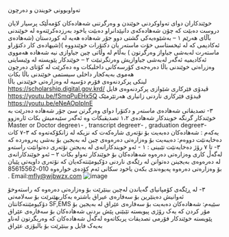 تەواوبوونی خویندن و دەرچون 

خوێندکاران دوای تەواوکردنی خوێندن و وەرگرتنی شەهادەکان کۆمەڵێک پرسیار لایان دروست دەبێت کە چۆن شەهادەکەی دانپێدانراو دەبێت یاخود بەرزدەکرێتەوە لە خوێندنی بآڵای هەرێم 
١ – بەشێوەیەکی گشتی دوو جۆر شەهادە هەیە  لە کوردستان (شەهادەی ئەکادیمی کە لە ئیخستاسی خۆت ماستەر یان دکتۆرات خوێندووە )(شيهادەی کار دکتۆراو ماستەرت لەبەشی جیاواز وەرگرتون ) بەڵام لە وڵاتی چین جیاوازی نیە شەهادە هەمووی ئەکادیمیە ئەگەر لەبەشی جیاوازیش وەرتگرتبێت 
٢ – خوێندکار پێویستە لە وێبسایتی وەزراەتی خوێندنی باڵا دەرەجەی کۆرسەکانی داخلبکات وە دەکرێت لە کۆتای دەرچون هەموی بەیەکجار داخلی سیستمی خوێندنی باڵا بکات  
لینکی پرکردنەوەی فۆرم دۆسیە لە وەزارەتی  خوێندنی باڵا
                                                                                                                                                                                                                                             https://scholarship.digital.gov.krd/
ڤیدۆی فێرکاری شێوازی  پرکردنەوەی فایل
                                                                                                                                                                                                                                                     https://youtu.be/fSmqPuEHx5Q
ڤیدۆی فێرکاری ناردنی زانیاری ھەرتێرمێک
                                                                                                                                                                                                                                                   https://youtu.be/eNeAOpIpInE  
٣- تصدیقاتی شەهادەی ماستەر و دکتۆرا دوای وەرگرتن سێ جۆر شەهادە دەدرێت بە خوێندکار 
 گرنگە خویندکار شەهادەی ١،٢ تصدیقبکات وە ئەگەر سێیەمیش بکات ئارەزوو Master or Doctor degree١-  , transcript degree٢-  , graduation degree٣-   
یەکەم : شەهادەکان دەبەیت بۆ نۆتەری شارەکەت کە نزیکە لە زانکۆکەتەوە  کە ٣-٧ کات دەخایەنێت
 دووەم:  دەیبەیت بۆ وەزارەتی دەرەوەی چین لە بەیجین بۆ بەشی پەروەردە کە ٣- تا ٧ رۆژ دەخایەنێت 
 تێبینی :
١ - ئەو خویندکارانەی لە بەیجنن نۆتەری دەتوانێت راستەو لەگەڵ کاری وەزارەتی دەرەوە شەهادەکان بۆ خوێندکار تەواو بکات 
٢ – ئەو خوێندکارانەی لە دەرەوەی بەیجینن دەتوانن لە رێگەی ناردنی دۆکیومێنتەکەیان کە نۆتەری داویەتی پێیان بۆ وەزارەتی دەرەوە  پەیوەندی بکەن یاخود سکانی ئەم کۆدەی خوارەوە 010-85615562 . Email:mfly@wjbwzx.com
                                                                                                                                                                                        ![image](https://github.com/user-attachments/assets/a0f9f63c-1c77-4c13-800d-5f4159d69d85)

 
٣- لە ڕێگەی کۆمپانیای گەیاندن لەچین بینێرێت بۆ وەزارەتی دەرەوە کە راستەوخۆ ئەوانیش دەینێرین بۆ سەفارەی عیراق باشترە  بەکاربهێنرێت بۆ سەلامەتی دۆکیومێنتەکانتان SF,EMS
سێیەم:  شەهادەکان دەبەیت بۆ سەفارەی عێراق لە بەیجین بۆ مۆر کردن کە یەک رۆژی پیویستە 
تێبێنی پێش بردنی شەهادەکان بۆ سەفارەی عێراق پێویستە خوێندکار فۆرمی تصدیقات پربکاتەوە لەگەڵ شەهادەکان کە وەریگرتون لەناو بەیەک فایل و بینێرێت بۆ بالیۆزی عێراق

 
 

